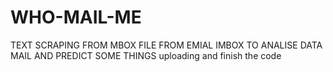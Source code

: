 # WHO-MAIL-ME
TEXT SCRAPING FROM MBOX FILE FROM EMIAL IMBOX TO ANALISE DATA MAIL AND PREDICT SOME THINGS 
uploading and finish the code 

